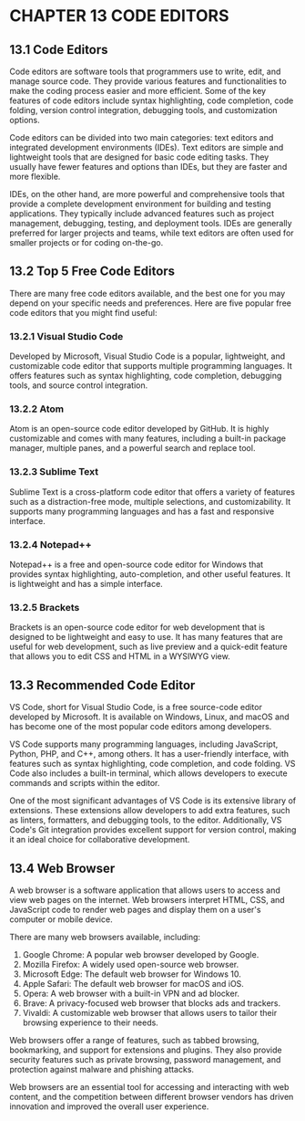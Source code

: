# CHAPTER 13 CODE EDITORS

## 13.1 Code Editors

Code editors are software tools that programmers use to write, edit, and manage source code. They provide various features and functionalities to make the coding process easier and more efficient. Some of the key features of code editors include syntax highlighting, code completion, code folding, version control integration, debugging tools, and customization options.

Code editors can be divided into two main categories: text editors and integrated development environments (IDEs). Text editors are simple and lightweight tools that are designed for basic code editing tasks. They usually have fewer features and options than IDEs, but they are faster and more flexible.

IDEs, on the other hand, are more powerful and comprehensive tools that provide a complete development environment for building and testing applications. They typically include advanced features such as project management, debugging, testing, and deployment tools. IDEs are generally preferred for larger projects and teams, while text editors are often used for smaller projects or for coding on-the-go.

## 13.2 Top 5 Free Code Editors

There are many free code editors available, and the best one for you may depend on your specific needs and preferences. Here are five popular free code editors that you might find useful:

### 13.2.1 Visual Studio Code

Developed by Microsoft, Visual Studio Code is a popular, lightweight, and customizable code editor that supports multiple programming languages. It offers features such as syntax highlighting, code completion, debugging tools, and source control integration.

### 13.2.2 Atom

Atom is an open-source code editor developed by GitHub. It is highly customizable and comes with many features, including a built-in package manager, multiple panes, and a powerful search and replace tool.

### 13.2.3 Sublime Text

Sublime Text is a cross-platform code editor that offers a variety of features such as a distraction-free mode, multiple selections, and customizability. It supports many programming languages and has a fast and responsive interface.

### 13.2.4 Notepad++

Notepad++ is a free and open-source code editor for Windows that provides syntax highlighting, auto-completion, and other useful features. It is lightweight and has a simple interface.

### 13.2.5 Brackets

Brackets is an open-source code editor for web development that is designed to be lightweight and easy to use. It has many features that are useful for web development, such as live preview and a quick-edit feature that allows you to edit CSS and HTML in a WYSIWYG view.

## 13.3 Recommended Code Editor

VS Code, short for Visual Studio Code, is a free source-code editor developed by Microsoft. It is available on Windows, Linux, and macOS and has become one of the most popular code editors among developers.

VS Code supports many programming languages, including JavaScript, Python, PHP, and C++, among others. It has a user-friendly interface, with features such as syntax highlighting, code completion, and code folding. VS Code also includes a built-in terminal, which allows developers to execute commands and scripts within the editor.

One of the most significant advantages of VS Code is its extensive library of extensions. These extensions allow developers to add extra features, such as linters, formatters, and debugging tools, to the editor. Additionally, VS Code's Git integration provides excellent support for version control, making it an ideal choice for collaborative development.

## 13.4 Web Browser

A web browser is a software application that allows users to access and view web pages on the internet. Web browsers interpret HTML, CSS, and JavaScript code to render web pages and display them on a user's computer or mobile device.

There are many web browsers available, including:

1. Google Chrome: A popular web browser developed by Google.
2. Mozilla Firefox: A widely used open-source web browser.
3. Microsoft Edge: The default web browser for Windows 10.
4. Apple Safari: The default web browser for macOS and iOS.
5. Opera: A web browser with a built-in VPN and ad blocker.
6. Brave: A privacy-focused web browser that blocks ads and trackers.
7. Vivaldi: A customizable web browser that allows users to tailor their browsing experience to their needs.

Web browsers offer a range of features, such as tabbed browsing, bookmarking, and support for extensions and plugins. They also provide security features such as private browsing, password management, and protection against malware and phishing attacks.

Web browsers are an essential tool for accessing and interacting with web content, and the competition between different browser vendors has driven innovation and improved the overall user experience.
